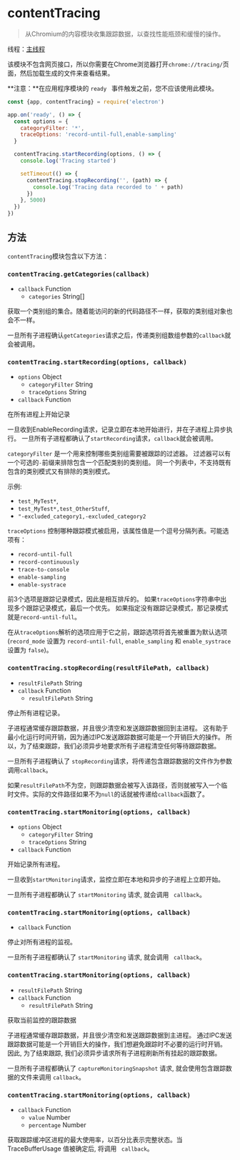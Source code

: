 # contentTracing

> 从Chromium的内容模块收集跟踪数据，以查找性能瓶颈和缓慢的操作。

线程：[主线程](../glossary.md#main-process)

该模块不包含网页接口，所以你需要在Chrome浏览器打开`chrome://tracing/`页面，然后加载生成的文件来查看结果。

**注意：**在应用程序模块的 `ready ` 事件触发之前，您不应该使用此模块。

```javascript
const {app, contentTracing} = require('electron')

app.on('ready', () => {
  const options = {
    categoryFilter: '*',
    traceOptions: 'record-until-full,enable-sampling'
  }

  contentTracing.startRecording(options, () => {
    console.log('Tracing started')

    setTimeout(() => {
      contentTracing.stopRecording('', (path) => {
        console.log('Tracing data recorded to ' + path)
      })
    }, 5000)
  })
})
```

## 方法

`contentTracing`模块包含以下方法：

### `contentTracing.getCategories(callback)`

* `callback` Function 
  * `categories` String[]

获取一个类别组的集合。随着能访问的新的代码路径不一样，获取的类别组对象也会不一样。

一旦所有子进程确认`getCategories`请求之后，传递类别组数组参数的`callback`就会被调用。

### `contentTracing.startRecording(options, callback)`

* `options` Object 
  * `categoryFilter` String
  * `traceOptions` String
* `callback` Function

在所有进程上开始记录

一旦收到EnableRecording请求，记录立即在本地开始进行，并在子进程上异步执行。 一旦所有子进程都确认了`startRecording`请求，`callback`就会被调用。

`categoryFilter` 是一个用来控制哪些类别组需要被跟踪的过滤器。 过滤器可以有一个可选的`-`前缀来排除包含一个匹配类别的类别组。 同一个列表中，不支持既有包含的类别模式又有排除的类别模式。

示例:

* `test_MyTest*`,
* `test_MyTest*,test_OtherStuff`,
* `"-excluded_category1,-excluded_category2`

`traceOptions` 控制哪种跟踪模式被启用，该属性值是一个逗号分隔列表。可能选项有：

* `record-until-full`
* `record-continuously`
* `trace-to-console`
* `enable-sampling`
* `enable-systrace`

前3个选项是跟踪记录模式，因此是相互排斥的。 如果`traceOptions`字符串中出现多个跟踪记录模式，最后一个优先。 如果指定没有跟踪记录模式，那记录模式就是`record-until-full`。

在从`traceOptions`解析的选项应用于它之前，跟踪选项将首先被重置为默认选项(`record_mode` 设置为 `record-until-full`, `enable_sampling` 和 `enable_systrace` 设置为 `false`)。

### `contentTracing.stopRecording(resultFilePath, callback)`

* `resultFilePath` String
* `callback` Function 
  * `resultFilePath` String

停止所有进程记录。

子进程通常缓存跟踪数据，并且很少清空和发送跟踪数据回到主进程。 这有助于最小化运行时间开销，因为通过IPC发送跟踪数据可能是一个开销巨大的操作。 所以，为了结束跟踪，我们必须异步地要求所有子进程清空任何等待跟踪数据。

一旦所有子进程确认了 `stopRecording`请求，将传递包含跟踪数据的文件作为参数调用`callback`。

如果`resultFilePath`不为空，则跟踪数据会被写入该路径，否则就被写入一个临时文件。实际的文件路径如果不为`null`的话就被传递给`callback`函数了。

### `contentTracing.startMonitoring(options, callback)`

* `options` Object 
  * `categoryFilter` String
  * `traceOptions` String
* `callback` Function

开始记录所有进程。

一旦收到` startMonitoring `请求，监控立即在本地和异步的子进程上立即开始。

一旦所有子进程都确认了 ` startMonitoring ` 请求, 就会调用 ` callback`。

### `contentTracing.startMonitoring(options, callback)`

* `callback` Function

停止对所有进程的监视。

一旦所有子进程都确认了 ` startMonitoring ` 请求, 就会调用 ` callback`。

### `contentTracing.startMonitoring(options, callback)`

* `resultFilePath` String
* `callback` Function 
  * `resultFilePath` String

获取当前监控的跟踪数据

子进程通常缓存跟踪数据，并且很少清空和发送跟踪数据到主进程。 通过IPC发送跟踪数据可能是一个开销巨大的操作，我们想避免跟踪时不必要的运行时开销。 因此, 为了结束跟踪, 我们必须异步请求所有子进程刷新所有挂起的跟踪数据。

一旦所有子进程都确认了 ` captureMonitoringSnapshot ` 请求, 就会使用包含跟踪数据的文件来调用 ` callback `。

### `contentTracing.startMonitoring(options, callback)`

* `callback` Function 
  * `value` Number
  * `percentage` Number

获取跟踪缓冲区进程的最大使用率，以百分比表示完整状态。当 TraceBufferUsage 值被确定后, 将调用 ` callback`。